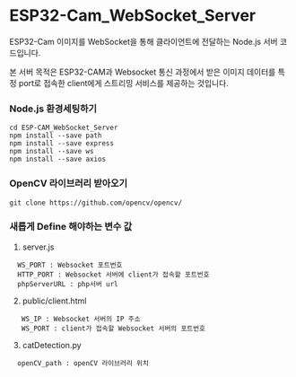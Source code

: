 # ESP32-Cam_WebSocket_Server
ESP32-Cam 이미지를 WebSocket을 통해 클라이언트에 전달하는 Node.js 서버 코드입니다.


본 서버 목적은 ESP32-CAM과 Websocket 통신 과정에서 받은 이미지 데이터를 특정 port로 접속한 client에게 스트리밍 서비스를 제공하는 것입니다.

### Node.js 환경세팅하기
```
cd ESP-CAM_WebSocket_Server
npm install --save path
npm install --save express
npm install --save ws
npm install --save axios
```


### OpenCV 라이브러리 받아오기
```
git clone https://github.com/opencv/opencv/
```


### 새롭게 Define 해야하는 변수 값
1. server.js
```
  WS_PORT : Websocket 포트번호
  HTTP_PORT : Websocket 서버에 client가 접속할 포트번호
  phpServerURL : php서버 url
```


2. public/client.html
```
   WS_IP : Websocket 서버의 IP 주소
   WS_PORT : client가 접속할 Websocket 서버의 포트번호
```

  
3. catDetection.py
```
  openCV_path : openCV 라이브러리 위치
```
